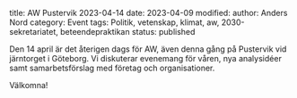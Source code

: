 title: AW Pustervik 2023-04-14
date: 2023-04-09
modified:
author: Anders Nord
category: Event
tags: Politik, vetenskap, klimat, aw, 2030-sekretariatet, beteendepraktikan
status: published

Den 14 april är det återigen dags för AW, även denna gång på Pustervik vid
järntorget i Göteborg. Vi diskuterar evenemang för våren, nya analysidéer
samt samarbetsförslag med företag och organisationer.

Välkomna!
